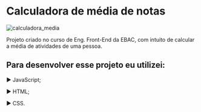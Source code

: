 <h1> Calculadora de média de notas </h1>

![calculadora_media](https://github.com/mscirl/projeto_calculadora_medias/assets/143663252/024d205f-e79c-452e-8dcc-b240f5868f7f)



Projeto criado no curso de Eng. Front-End da EBAC, com intuito de calcular a média de atividades de uma pessoa.

<h2> Para desenvolver esse projeto eu utilizei: </h2>

► JavaScript;

► HTML;

► CSS.


